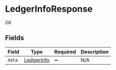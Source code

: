 # LedgerInfoResponse

OK


## Fields

| Field                                           | Type                                            | Required                                        | Description                                     |
| ----------------------------------------------- | ----------------------------------------------- | ----------------------------------------------- | ----------------------------------------------- |
| `data`                                          | [LedgerInfo](../../models/shared/ledgerinfo.md) | :heavy_minus_sign:                              | N/A                                             |